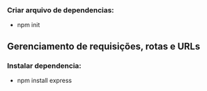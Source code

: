 ### Criar arquivo de dependencias:
- npm init

## Gerenciamento de requisições, rotas e URLs
### Instalar dependencia:
- npm install express